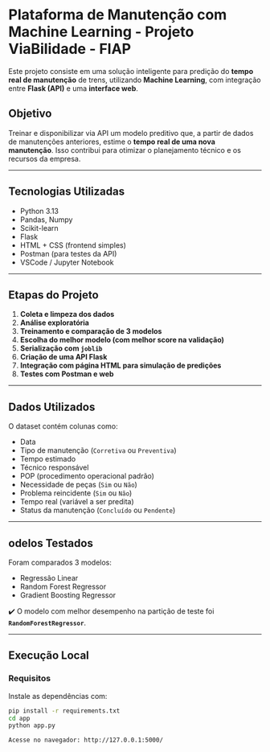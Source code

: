# Plataforma de Manutenção com Machine Learning - Projeto ViaBilidade - FIAP 

Este projeto consiste em uma solução inteligente para predição do **tempo real de manutenção** de trens, utilizando **Machine Learning**, com integração entre **Flask (API)** e uma **interface web**.

## Objetivo

Treinar e disponibilizar via API um modelo preditivo que, a partir de dados de manutenções anteriores, estime o **tempo real de uma nova manutenção**. Isso contribui para otimizar o planejamento técnico e os recursos da empresa.

---

## Tecnologias Utilizadas

- Python 3.13
- Pandas, Numpy
- Scikit-learn
- Flask
- HTML + CSS (frontend simples)
- Postman (para testes da API)
- VSCode / Jupyter Notebook

---

## Etapas do Projeto

1. **Coleta e limpeza dos dados**
2. **Análise exploratória**
3. **Treinamento e comparação de 3 modelos**
4. **Escolha do melhor modelo (com melhor score na validação)**
5. **Serialização com `joblib`**
6. **Criação de uma API Flask**
7. **Integração com página HTML para simulação de predições**
8. **Testes com Postman e web**

---

## Dados Utilizados

O dataset contém colunas como:
- Data
- Tipo de manutenção (`Corretiva` ou `Preventiva`)
- Tempo estimado
- Técnico responsável
- POP (procedimento operacional padrão)
- Necessidade de peças (`Sim` ou `Não`)
- Problema reincidente (`Sim` ou `Não`)
- Tempo real (variável a ser predita)
- Status da manutenção (`Concluído` ou `Pendente`)

---

## odelos Testados

Foram comparados 3 modelos:
- Regressão Linear
- Random Forest Regressor
- Gradient Boosting Regressor

✔️ O modelo com melhor desempenho na partição de teste foi **`RandomForestRegressor`**.

---

##  Execução Local

### Requisitos
Instale as dependências com:

```bash
pip install -r requirements.txt
cd app
python app.py

Acesse no navegador: http://127.0.0.1:5000/
